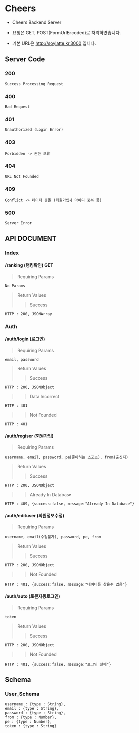 # Cheers
* Cheers Backend Server

* 요청은 GET, POST(FormUrlEncoded)로 처리하였습니다.

* 기본 URL은 http://soylatte.kr:3000 입니다.

## Server Code
### 200

    Success Processing Request

### 400

    Bad Request

### 401

    Unauthorized (Login Error)

### 403

    Forbidden -> 권한 오류

### 404

    URL Not Founded

### 409

    Conflict -> 데이터 충돌 (회원가입시 아이디 중복 등)

### 500

    Server Error


## API DOCUMENT

### Index
#### /ranking (랭킹확인) GET
>Requiring Params

    No Params

>Return Values
>>Success

    HTTP : 200, JSONArray

### Auth

#### /auth/login (로그인)
>Requiring Params

    email, password

>Return Values
>>Success

    HTTP : 200, JSONObject

>>Data Incorrect

    HTTP : 401

>>Not Founded

    HTTP : 401
    
#### /auth/regiser (회원가입)
>Requiring Params

    username, email, password, pe(좋아하는 스포츠), from(출신지)
    
>Return Values
>>Success

    HTTP : 200, JSONObject 
    
>>Already In Database

    HTTP : 409, {success:false, message:"Already In Database"}
    
#### /auth/edituser (회원정보수정)
>Requiring Params

    username, email(수정불가), password, pe, from
    
>Return Values
>>Success
    
    HTTP : 200, JSONObject
    
>>Not Founded

    HTTP : 401, {success:false, message:"데이터를 찾을수 없음"}

#### /auth/auto (토큰자동로그인)
>Requiring Params

    token

>Return Values
>>Success

    HTTP : 200, JSONObject

>>Not Founded

    HTTP : 401, {success:false, message:"로그인 실패"}
    
## Schema
### User_Schema

    username : {type : String},
    email : {type : String},
    password : {type : String},
    from : {type : Number},
    pe : {type : Number},
    token : {type : String}